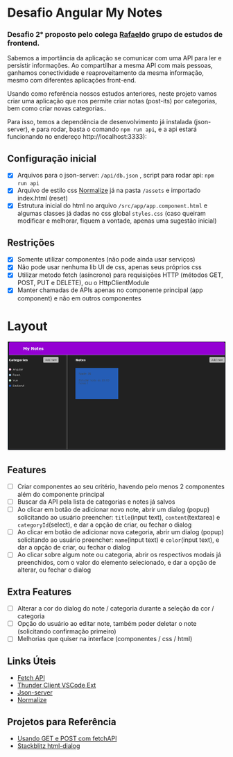 # Desafio Angular My Notes
 ### Desafio 2° proposto pelo colega [Rafael](https://github.com/rpaivabr)do grupo de estudos de frontend.

Sabemos a importância da aplicação se comunicar com uma API para ler e persistir informações. Ao compartilhar a mesma API com mais pessoas, ganhamos conectividade e reaproveitamento da mesma informação, mesmo com diferentes aplicações front-end.

Usando como referência nossos estudos anteriores, neste projeto vamos criar uma aplicação que nos permite criar notas (post-its) por categorias, bem como criar novas categorias..
  
Para isso, temos a dependência de desenvolvimento já instalada (json-server), e para rodar, basta o comando `npm run api`, e a api estará funcionando no endereço http://localhost:3333):

## Configuração inicial

- [x] Arquivos para o json-server: `/api/db.json` , script para rodar api: `npm run api`
- [x] Arquivo de estilo css [Normalize](https://necolas.github.io/normalize.css/)  já na pasta `/assets` e importado index.html (reset)
- [x] Estrutura inicial do html no arquivo `/src/app/app.component.html` e algumas classes já dadas no css global `styles.css` (caso queiram modificar e melhorar, fiquem a vontade, apenas uma sugestão inicial)

## Restrições

- [x] Somente utilizar componentes (não pode ainda usar serviços)
- [x] Não pode usar nenhuma lib UI de css, apenas seus próprios css
- [x] Utilizar metodo fetch (asíncrono) para requisições HTTP (métodos GET, POST, PUT e DELETE), ou o HttpClientModule
- [x] Manter chamadas de APIs apenas no componente principal (app component) e não em outros componentes

# Layout 
![](img/notes.png)

## Features

- [ ] Criar componentes ao seu critério, havendo pelo menos 2 componentes além do componente principal
- [ ] Buscar da API pela lista de categorias e notes já salvos
- [ ] Ao clicar em botão de adicionar novo note, abrir um dialog (popup) solicitando ao usuário preencher:  `title`(input text), `content`(textarea) e `categoryId`(select), e dar a opção de criar, ou fechar o dialog
- [ ] Ao clicar em botão de adicionar nova categoria, abrir um dialog (popup) solicitando ao usuário preencher:  `name`(input text) e `color`(input text), e dar a opção de criar, ou fechar o dialog
- [ ] Ao clicar sobre algum note ou categoria, abrir os respectivos modais já preenchidos, com o valor do elemento selecionado, e dar a opção de alterar, ou fechar o dialog

## Extra Features
- [ ] Alterar a cor do dialog do note / categoria durante a seleção da cor / categoria
- [ ] Opção do usuário ao editar note, também poder deletar o note (solicitando confirmação primeiro)
- [ ] Melhorias que quiser na interface (componentes / css / html)

## Links Úteis

- [Fetch API](https://developer.mozilla.org/en-US/docs/Web/API/Fetch_API/Using_Fetch)
- [Thunder Client VSCode Ext](https://marketplace.visualstudio.com/items?itemName=rangav.vscode-thunder-client)
- [Json-server](https://github.com/typicode/json-server)  
- [Normalize](https://necolas.github.io/normalize.css/)  

## Projetos para Referência

- [Usando GET e POST com fetchAPI](https://www.youtube.com/watch?v=CXLsvT9mSo8)
- [Stackblitz html-dialog](https://stackblitz.com/edit/angular-ivy-2dno9p)

<!-- ### Visão do Layout final
<a href="#">
    <img src="img/projeto.png" alt="html" style="vertical-align:top; margin:6px 4px">
  </a> -->
